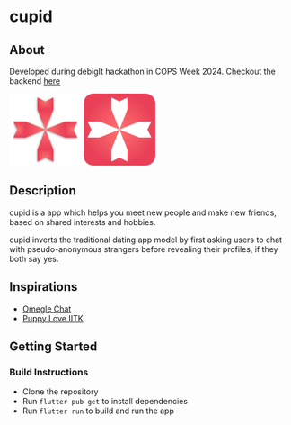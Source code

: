 # cupid

## About

Developed during debigIt hackathon in COPS Week 2024.
Checkout the backend [here](https://github.com/criticic/cupid-backend)
<p float="left">
    <img src="assets/logos/cupid-logo-red-on-white.png" width="128" height="128">
  <img src="assets/logos/cupid-logo-white-on-red.png" width="128" height="128">
</p>

## Description

cupid is a app which helps you meet new people and make new friends, based on shared interests and hobbies.

cupid inverts the traditional dating app model by first asking users to chat with pseudo-anonymous strangers before revealing their profiles, if they both say yes.

## Inspirations

- [Omegle Chat](https://www.omegle.com/)
- [Puppy Love IITK](https://www.google.com/url?sa=t&source=web&rct=j&opi=89978449&url=https://github.com/pclubiitk/puppy-love&ved=2ahUKEwijk5akxLWFAxUmjVYBHbbLAoUQFnoECBkQAQ&usg=AOvVaw0OwrioQ-FxYKPe0eDmJcZZ)

## Getting Started

### Build Instructions

- Clone the repository
- Run `flutter pub get` to install dependencies
- Run `flutter run` to build and run the app

